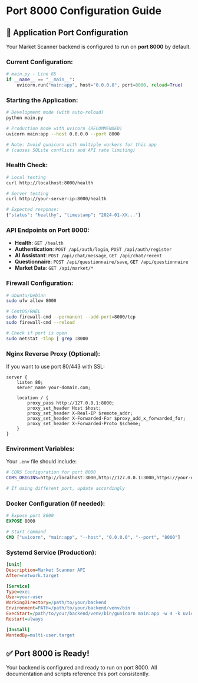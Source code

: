 # Port 8000 Configuration Guide

## 🚀 Application Port Configuration

Your Market Scanner backend is configured to run on **port 8000** by default.

### **Current Configuration:**

```python
# main.py - Line 85
if __name__ == "__main__":
    uvicorn.run("main:app", host="0.0.0.0", port=8000, reload=True)
```

### **Starting the Application:**

```bash
# Development mode (with auto-reload)
python main.py

# Production mode with uvicorn (RECOMMENDED)
uvicorn main:app --host 0.0.0.0 --port 8000

# Note: Avoid gunicorn with multiple workers for this app
# (causes SQLite conflicts and API rate limiting)
```

### **Health Check:**

```bash
# Local testing
curl http://localhost:8000/health

# Server testing
curl http://your-server-ip:8000/health

# Expected response:
{"status": "healthy", "timestamp": "2024-01-XX..."}
```

### **API Endpoints on Port 8000:**

- **Health**: `GET /health`
- **Authentication**: `POST /api/auth/login`, `POST /api/auth/register`
- **AI Assistant**: `POST /api/chat/message`, `GET /api/chat/recent`
- **Questionnaire**: `POST /api/questionnaire/save`, `GET /api/questionnaire`
- **Market Data**: `GET /api/market/*`

### **Firewall Configuration:**

```bash
# Ubuntu/Debian
sudo ufw allow 8000

# CentOS/RHEL
sudo firewall-cmd --permanent --add-port=8000/tcp
sudo firewall-cmd --reload

# Check if port is open
sudo netstat -tlnp | grep :8000
```

### **Nginx Reverse Proxy (Optional):**

If you want to use port 80/443 with SSL:

```nginx
server {
    listen 80;
    server_name your-domain.com;
    
    location / {
        proxy_pass http://127.0.0.1:8000;
        proxy_set_header Host $host;
        proxy_set_header X-Real-IP $remote_addr;
        proxy_set_header X-Forwarded-For $proxy_add_x_forwarded_for;
        proxy_set_header X-Forwarded-Proto $scheme;
    }
}
```

### **Environment Variables:**

Your `.env` file should include:

```bash
# CORS Configuration for port 8000
CORS_ORIGINS=http://localhost:3000,http://127.0.0.1:3000,https://your-domain.com

# If using different port, update accordingly
```

### **Docker Configuration (if needed):**

```dockerfile
# Expose port 8000
EXPOSE 8000

# Start command
CMD ["uvicorn", "main:app", "--host", "0.0.0.0", "--port", "8000"]
```

### **Systemd Service (Production):**

```ini
[Unit]
Description=Market Scanner API
After=network.target

[Service]
Type=exec
User=your-user
WorkingDirectory=/path/to/your/backend
Environment=PATH=/path/to/your/backend/venv/bin
ExecStart=/path/to/your/backend/venv/bin/gunicorn main:app -w 4 -k uvicorn.workers.UvicornWorker --bind 0.0.0.0:8000
Restart=always

[Install]
WantedBy=multi-user.target
```

## ✅ Port 8000 is Ready!

Your backend is configured and ready to run on port 8000. All documentation and scripts reference this port consistently.